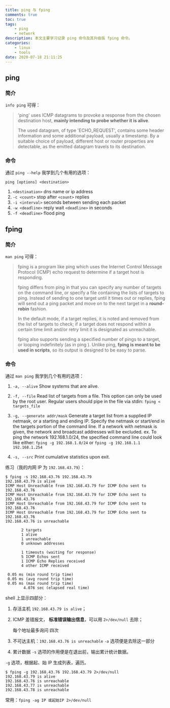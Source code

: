 ```yaml
---
title: ping 与 fping
comments: true
toc: true
tags:
    - ping
    - network
description: 本文主要学习记录 ping 命令及其升级版 fping 命令。
categories:
    - linux
    - tools
date: 2020-07-18 21:11:25
---
```


## ping

### 简介

`info ping` 可得：

> 'ping' uses ICMP datagrams to provoke a response from the chosen destination host, **mainly intending to probe whether it is alive**.
>
> The used datagram, of type 'ECHO_REQUEST', contains some header information and some additional payload, usually a timestamp. By a suitable choice of payload, different host or router properties are detectable, as the emitted datagram travels to its destination.

### 命令

通过 `ping --help` 我学到几个有用的选项：

`ping [options] <destination>`

1. `<destination>` dns name or ip address
2. `-c <count>` stop after `<count>` replies
3. `-i <interval>` seconds between sending each packet
4. `-w <deadline>` reply wait `<deadline>` in seconds
5. `-f <deadline>` flood ping

## fping

### 简介

`man ping` 可得：

> fping is a program like ping which uses the Internet Control Message Protocol (ICMP) echo request to determine if a target host is responding.
>
> fping differs from ping in that you can specify any number of targets on the command line, or specify a file containing the lists of targets to ping. Instead of sending to one target until it times out or replies, fping will send out a ping packet and move on to the next target in a **round-robin** fashion.
>
> In the default mode, if a target replies, it is noted and removed from the list of targets to check; if a target does not respond within a certain time limit and/or retry limit it is designated as unreachable.
>
> fping also supports sending a specified number of pings to a target, or looping indefinitely (as in ping ). Unlike ping, **fping is meant to be used in scripts**, so its output is designed to be easy to parse.

### 命令

通过 `man ping` 我学到几个有用的选项：

1. `-a, --alive`
   Show systems that are alive.

2. `-f, --file`
   Read list of targets from a file. This option can only be used by the root user. Regular users should pipe in the file via stdin:
   `fping < targets_file`

3. `-g, --generate addr/mask`
   Generate a target list from a supplied IP netmask, or a starting and ending IP. Specify the netmask or start/end in the targets portion of
   the command line. If a network with netmask is given, the network and broadcast addresses will be excluded. ex. To ping the network
   192.168.1.0/24, the specified command line could look like either:
   `fping -g 192.168.1.0/24`
   or
   `fping -g 192.168.1.1 192.168.1.254`

4. `-s, --src`
   Print cumulative statistics upon exit.

练习（我的内网 IP 为 `192.168.43.79`）：

```shell
$ fping -s 192.168.43.76 192.168.43.79
192.168.43.79 is alive
ICMP Host Unreachable from 192.168.43.79 for ICMP Echo sent to 192.168.43.76
ICMP Host Unreachable from 192.168.43.79 for ICMP Echo sent to 192.168.43.76
ICMP Host Unreachable from 192.168.43.79 for ICMP Echo sent to 192.168.43.76
ICMP Host Unreachable from 192.168.43.79 for ICMP Echo sent to 192.168.43.76
192.168.43.76 is unreachable

       2 targets
       1 alive
       1 unreachable
       0 unknown addresses

       1 timeouts (waiting for response)
       5 ICMP Echos sent
       1 ICMP Echo Replies received
       4 other ICMP received

 0.05 ms (min round trip time)
 0.05 ms (avg round trip time)
 0.05 ms (max round trip time)
        4.076 sec (elapsed real time)
```

shell 上显示四部分：

1. 存活主机 `192.168.43.79 is alive`；
2. ICMP 差错报文， **标准错误输出信息**，可以用 `2>/dev/null` 去除；

    每个地址最多询问 四次

3. 不可达主机：`192.168.43.76 is unreachable`
   `-a` 选项便是去除这一部分

4. 累计数据
   `-s` 选项的作用便是在退出前，输出累计统计数据。

`-g` 选项，根据起、始 IP 生成列表，遍历。

```shell
$ fping -g 192.168.43.76 192.168.43.79 2>/dev/null
192.168.43.79 is alive
192.168.43.76 is unreachable
192.168.43.77 is unreachable
192.168.43.78 is unreachable
```

常用：`fping -ag IP 或起始IP 2>/dev/null`
